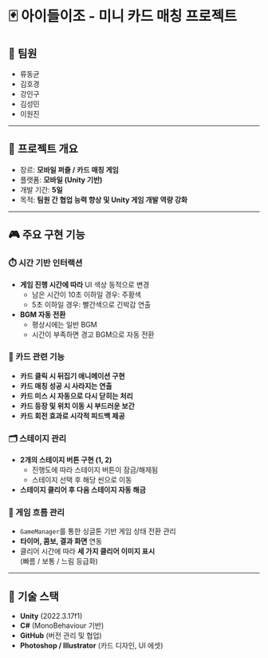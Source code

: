 
# 🃏 아이들이조 - 미니 카드 매칭 프로젝트


## 👥 팀원

- 류동균  
- 김호경  
- 강인구  
- 김성민  
- 이원진

---

## 📌 프로젝트 개요

- 장르: **모바일 퍼즐 / 카드 매칭 게임**
- 플랫폼: **모바일 (Unity 기반)**
- 개발 기간: **5일**
- 목적: **팀원 간 협업 능력 향상 및 Unity 게임 개발 역량 강화**

---

## 🎮 주요 구현 기능

### ⏱️ 시간 기반 인터랙션
- **게임 진행 시간에 따라** UI 색상 동적으로 변경  
  - 남은 시간이 10초 이하일 경우: 주황색
  - 5초 이하일 경우: 빨간색으로 긴박감 연출
- **BGM 자동 전환**  
  - 평상시에는 일반 BGM
  - 시간이 부족하면 경고 BGM으로 자동 전환

### 🎲 카드 관련 기능
- **카드 클릭 시 뒤집기 애니메이션 구현**
- **카드 매칭 성공 시 사라지는 연출**
- **카드 미스 시 자동으로 다시 닫히는 처리**
- **카드 등장 및 위치 이동 시 부드러운 보간**
- **카드 회전 효과로 시각적 피드백 제공**

### 🗂️ 스테이지 관리
- **2개의 스테이지 버튼 구현 (1, 2)**  
  - 진행도에 따라 스테이지 버튼이 잠금/해제됨
  - 스테이지 선택 후 해당 씬으로 이동
- **스테이지 클리어 후 다음 스테이지 자동 해금**

### 🧠 게임 흐름 관리
- `GameManager`를 통한 싱글톤 기반 게임 상태 전환 관리
- **타이머, 콤보, 결과 화면** 연동
- 클리어 시간에 따라 **세 가지 클리어 이미지 표시**  
  (빠름 / 보통 / 느림 등급화)

---

## 🔧 기술 스택

- **Unity** (2022.3.17f1)
- **C#** (MonoBehaviour 기반)
- **GitHub** (버전 관리 및 협업)
- **Photoshop / Illustrator** (카드 디자인, UI 에셋)


